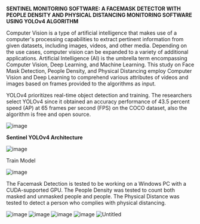  **SENTINEL MONITORING SOFTWARE: A FACEMASK DETECTOR WITH PEOPLE DENSITY AND PHYSICAL DISTANCING MONITORING SOFTWARE USING YOLOv4 ALGORITHM**
 
Computer Vision is a type of artificial intelligence that makes use of a computer's processing capabilities to extract pertinent information from given datasets, including images, videos, and other media. Depending on the use cases, computer vision can be expanded to a variety of additional applications. Artificial Intelligence (AI) is the umbrella term encompassing Computer Vision, Deep Learning, and Machine Learning. This study on Face Mask Detection, People Density, and Physical Distancing employ Computer Vision and Deep Learning to comprehend various attributes of videos and images based on frames provided to the algorithms as input.

YOLOv4 prioritizes real-time object detection and training. The researchers select YOLOv4 since it obtained an accuracy performance of 43.5 percent speed (AP) at 65 frames per second (FPS) on the COCO dataset, also the algorithm is free and open source.

![image](https://user-images.githubusercontent.com/90967308/192127881-1558f9c5-1f45-4820-a104-5fe6adcf2d75.png)

**Sentinel YOLOv4 Architecture**

![image](https://user-images.githubusercontent.com/90967308/192127911-2ba0825e-f658-4dae-8d38-38f5e582dbf0.png)

Train Model 

![image](https://user-images.githubusercontent.com/90967308/192127919-478e5475-ec64-437d-9c9a-56696643c191.png)

The Facemask Detection is tested to be working on a Windows PC with a CUDA-supported GPU. The People Density was tested to count both masked and unmasked people and people. The Physical Distance was tested to detect a person who complies with physical distancing.

![image](https://user-images.githubusercontent.com/90967308/192127932-3df7302c-6bbb-498f-8c4e-e234cfa9441f.png)
![image](https://user-images.githubusercontent.com/90967308/192127936-f6e1edea-9ffd-4202-b484-2916a27333a8.png)
![image](https://user-images.githubusercontent.com/90967308/192127938-224d0f09-e17b-404d-b446-26ba74afa3a3.png)
![image](https://user-images.githubusercontent.com/90967308/192128001-a91bcfbd-6a7f-46c9-8bc1-11d5ec79554e.png)
![Untitled](https://user-images.githubusercontent.com/90967308/192127966-c4a8485a-dcc2-4fcd-8c6b-29ac14fa7de1.png)



